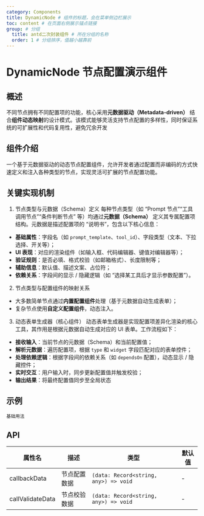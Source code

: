 ```yaml
---
category: Components
title: DynamicNode # 组件的标题，会在菜单侧边栏展示
toc: content # 在页面右侧展示锚点链接
group: # 分组
  title: antd二次封装组件 # 所在分组的名称
  order: 1 # 分组排序，值越小越靠前
---
```


# DynamicNode 节点配置演示组件

## 概述

不同节点拥有不同配置项的功能，核心采用**元数据驱动（Metadata-driven）** 结合**组件动态映射**的设计模式。该模式能够灵活支持节点配置的多样性，同时保证系统的可扩展性和代码复用性，避免冗余开发

## 组件介绍

一个基于元数据驱动的动态节点配置组件，允许开发者通过配置而非编码的方式快速定义和注入各种类型的节点，实现灵活可扩展的节点配置功能。

## 关键实现机制

1. 节点类型与元数据（Schema）定义
   每种节点类型（如 “Prompt 节点”“工具调用节点”“条件判断节点” 等）均通过**元数据（Schema）** 定义其专属配置项结构。元数据是描述配置项的 “说明书”，包含以下核心信息：

- **基础属性**：字段名（如 `prompt_template`、`tool_id`）、字段类型（文本、下拉选择、开关等）；
- **UI 表现**：对应的渲染组件（如输入框、代码编辑器、键值对编辑器等）；
- **验证规则**：是否必填、格式校验（如邮箱格式）、长度限制等；
- **辅助信息**：默认值、描述文案、占位符；
- **依赖关系**：字段间的显示 / 隐藏逻辑（如 “选择某工具后才显示参数配置”）。

2. 节点类型与配置组件的映射关系

- 大多数简单节点通过**内置配置组件**处理（基于元数据自动生成表单）；
- 复杂节点使用**自定义配置组件**，动态注入。

3. 动态表单生成器（核心组件）
   动态表单生成器是实现配置项差异化渲染的核心工具，其作用是根据元数据自动生成对应的 UI 表单。工作流程如下：

- **接收输入**：当前节点的元数据（Schema）和当前配置值；
- **解析元数据**：遍历配置项，根据 `type` 和 `widget` 字段匹配对应的表单控件；
- **处理依赖逻辑**：根据字段间的依赖关系（如 `dependsOn` 配置），动态显示 / 隐藏控件；
- **实时交互**：用户输入时，同步更新配置值并触发校验；
- **输出结果**：将最终配置值同步至全局状态

## 示例

<code src="./demo/base.tsx">基础用法</code>

## API

| 属性名           | 描述         | 类型                                  | 默认值 |
| ---------------- | ------------ | ------------------------------------- | ------ |
| callbackData     | 节点配置数据 | `(data: Record<string, any>) => void` | -      |
| callValidateData | 节点校验数据 | `(data: Record<string, any>) => void` | -      |
